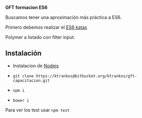 **GFT formacion ES6**

Buscamos tener una aproximación más práctica a ES6.

Primero debemos realizar el [ES6 katas](http://es6katas.org/)

Polymer a listado con filter input.

## Instalación
- Instalacion de [Nodejs](https://nodejs.org/es/)

- ``` git clone https://ktrankos@bitbucket.org/ktrankos/gft-capacitacion.git ```
- ```npm i```
- ```bower i```


Para ver los test usar ```npm test```

